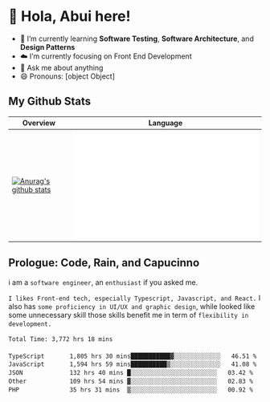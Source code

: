 # 👋 Hola, Abui here!

- 🌱 I’m currently learning **Software Testing**, **Software Architecture**, and **Design Patterns**
- ☁️ I’m currently focusing on Front End Development
- 💬 Ask me about anything
- 😄 Pronouns: [object Object]

## My Github Stats

| Overview | Language |
| --- | --- |
|[![Anurag's github stats](https://github-readme-stats.vercel.app/api?username=abui-am&count_private=true)](https://github.com/anuraghazra/github-readme-stats)|![Language](https://raw.githubusercontent.com/abui-am/stats/c6455f656dfce7acd3951e5ec5b25d72af0b2ee3/generated/languages.svg)|

## Prologue: Code, Rain, and Capucinno
i am a `software engineer`, an `enthusiast` if you asked me. 

`I likes Front-end tech, especially Typescript, Javascript, and React.` I also has `some proficiency in UI/UX and graphic design`, while looked like some unnecessary skill those skills benefit me in term of `flexibility in development.`


<!--START_SECTION:waka-->

```txt
Total Time: 3,772 hrs 18 mins

TypeScript       1,805 hrs 30 mins███████████▓░░░░░░░░░░░░░   46.51 %
JavaScript       1,594 hrs 59 mins██████████▒░░░░░░░░░░░░░░   41.08 %
JSON             132 hrs 40 mins █░░░░░░░░░░░░░░░░░░░░░░░░   03.42 %
Other            109 hrs 54 mins ▓░░░░░░░░░░░░░░░░░░░░░░░░   02.83 %
PHP              35 hrs 31 mins  ▒░░░░░░░░░░░░░░░░░░░░░░░░   00.92 %
```

<!--END_SECTION:waka-->
